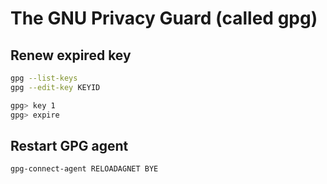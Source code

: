 # The GNU Privacy Guard (called gpg)

## Renew expired key
  ```bash
  gpg --list-keys
  gpg --edit-key KEYID
  ```
  ```bash
  gpg> key 1
  gpg> expire
  ```

## Restart GPG agent
  ```bash
  gpg-connect-agent RELOADAGNET BYE
  ```
